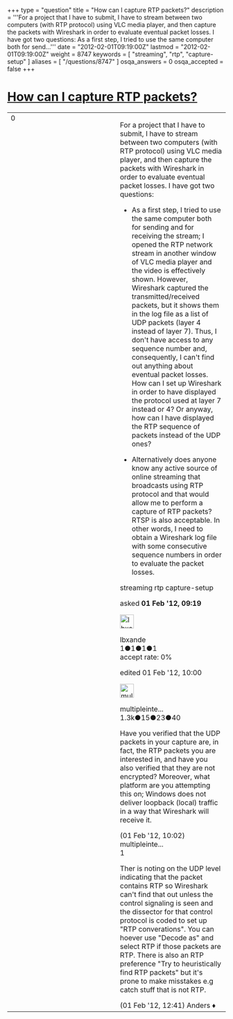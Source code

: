 +++
type = "question"
title = "How can I capture RTP packets?"
description = '''For a project that I have to submit, I have to stream between two computers (with RTP protocol) using VLC media player, and then capture the packets with Wireshark in order to evaluate eventual packet losses. I have got two questions:   As a first step, I tried to use the same computer both for send...'''
date = "2012-02-01T09:19:00Z"
lastmod = "2012-02-01T09:19:00Z"
weight = 8747
keywords = [ "streaming", "rtp", "capture-setup" ]
aliases = [ "/questions/8747" ]
osqa_answers = 0
osqa_accepted = false
+++

<div class="headNormal">

# [How can I capture RTP packets?](/questions/8747/how-can-i-capture-rtp-packets)

</div>

<div id="main-body">

<div id="askform">

<table id="question-table" style="width:100%;"><colgroup><col style="width: 50%" /><col style="width: 50%" /></colgroup><tbody><tr class="odd"><td style="width: 30px; vertical-align: top"><div class="vote-buttons"><div id="post-8747-score" class="post-score" title="current number of votes">0</div><div id="favorite-count" class="favorite-count"></div></div></td><td><div id="item-right"><div class="question-body"><p>For a project that I have to submit, I have to stream between two computers (with RTP protocol) using VLC media player, and then capture the packets with Wireshark in order to evaluate eventual packet losses. I have got two questions:</p><ul><li><p>As a first step, I tried to use the same computer both for sending and for receiving the stream; I opened the RTP network stream in another window of VLC media player and the video is effectively shown. However, Wireshark captured the transmitted/received packets, but it shows them in the log file as a list of UDP packets (layer 4 instead of layer 7). Thus, I don't have access to any sequence number and, consequently, I can't find out anything about eventual packet losses. How can I set up Wireshark in order to have displayed the protocol used at layer 7 instead or 4? Or anyway, how can I have displayed the RTP sequence of packets instead of the UDP ones?</p></li><li><p>Alternatively does anyone know any active source of online streaming that broadcasts using RTP protocol and that would allow me to perform a capture of RTP packets? RTSP is also acceptable. In other words, I need to obtain a Wireshark log file with some consecutive sequence numbers in order to evaluate the packet losses.</p></li></ul></div><div id="question-tags" class="tags-container tags">streaming rtp capture-setup</div><div id="question-controls" class="post-controls"></div><div class="post-update-info-container"><div class="post-update-info post-update-info-user"><p>asked <strong>01 Feb '12, 09:19</strong></p><img src="https://secure.gravatar.com/avatar/85ded1c61204e1d2a00b056af84e378b?s=32&amp;d=identicon&amp;r=g" class="gravatar" width="32" height="32" alt="lbxande&#39;s gravatar image" /><p>lbxande<br />
<span class="score" title="1 reputation points">1</span><span title="1 badges"><span class="badge1">●</span><span class="badgecount">1</span></span><span title="1 badges"><span class="silver">●</span><span class="badgecount">1</span></span><span title="1 badges"><span class="bronze">●</span><span class="badgecount">1</span></span><br />
<span class="accept_rate" title="Rate of the user&#39;s accepted answers">accept rate:</span> <span title="lbxande has no accepted answers">0%</span></p></div><div class="post-update-info post-update-info-edited"><p>edited 01 Feb '12, 10:00</p><img src="https://secure.gravatar.com/avatar/fe1cf996b30e896dc95ca3cd47ac7406?s=32&amp;d=identicon&amp;r=g" class="gravatar" width="32" height="32" alt="multipleinterfaces&#39;s gravatar image" /><p>multipleinte...<br />
<span class="score" title="1321 reputation points"><span>1.3k</span></span><span title="15 badges"><span class="badge1">●</span><span class="badgecount">15</span></span><span title="23 badges"><span class="silver">●</span><span class="badgecount">23</span></span><span title="40 badges"><span class="bronze">●</span><span class="badgecount">40</span></span></p></div></div><div id="comments-container-8747" class="comments-container"><span id="8749"></span><div id="comment-8749" class="comment"><div id="post-8749-score" class="comment-score"></div><div class="comment-text"><p>Have you verified that the UDP packets in your capture are, in fact, the RTP packets you are interested in, and have you also verified that they are not encrypted? Moreover, what platform are you attempting this on; Windows does not deliver loopback (local) traffic in a way that Wireshark will receive it.</p></div><div id="comment-8749-info" class="comment-info"><span class="comment-age">(01 Feb '12, 10:02)</span> multipleinte...</div></div><span id="8757"></span><div id="comment-8757" class="comment"><div id="post-8757-score" class="comment-score">1</div><div class="comment-text"><p>Ther is noting on the UDP level indicating that the packet contains RTP so Wireshark can't find that out unless the control signaling is seen and the dissector for that control protocol is coded to set up "RTP converations". You can hoever use "Decode as" and select RTP if those packets are RTP. There is also an RTP preference "Try to heuristically find RTP packets" but it's prone to make misstakes e.g catch stuff that is not RTP.</p></div><div id="comment-8757-info" class="comment-info"><span class="comment-age">(01 Feb '12, 12:41)</span> Anders ♦</div></div></div><div id="comment-tools-8747" class="comment-tools"></div><div class="clear"></div><div id="comment-8747-form-container" class="comment-form-container"></div><div class="clear"></div></div></td></tr></tbody></table>

</div>

</div>

